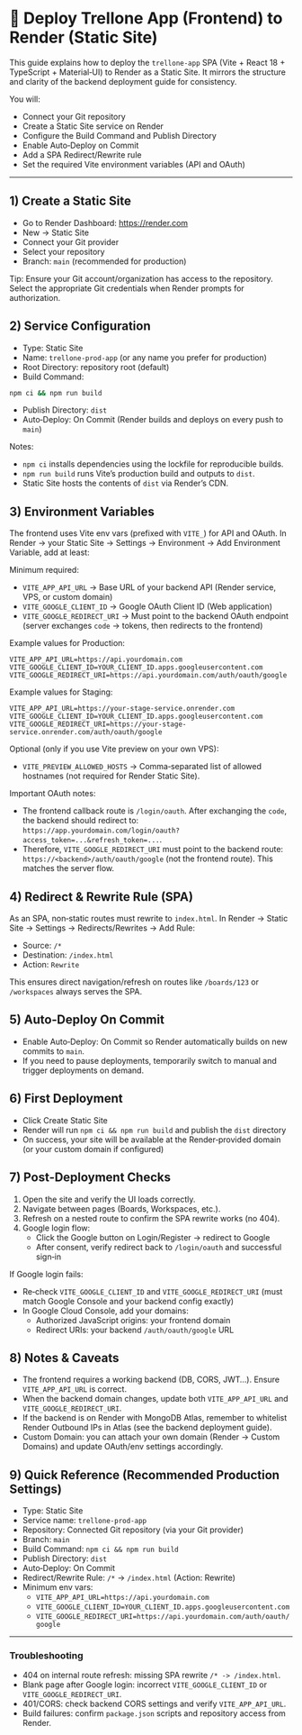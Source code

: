 # 📖 Deploy Trellone App (Frontend) to Render (Static Site)

This guide explains how to deploy the `trellone-app` SPA (Vite + React 18 + TypeScript + Material‑UI) to Render as a Static Site. It mirrors the structure and clarity of the backend deployment guide for consistency.

You will:

- Connect your Git repository
- Create a Static Site service on Render
- Configure the Build Command and Publish Directory
- Enable Auto‑Deploy on Commit
- Add a SPA Redirect/Rewrite rule
- Set the required Vite environment variables (API and OAuth)

---

## 1) Create a Static Site

- Go to Render Dashboard: https://render.com
- New → Static Site
- Connect your Git provider
- Select your repository
- Branch: `main` (recommended for production)

Tip: Ensure your Git account/organization has access to the repository. Select the appropriate Git credentials when Render prompts for authorization.

## 2) Service Configuration

- Type: Static Site
- Name: `trellone-prod-app` (or any name you prefer for production)
- Root Directory: repository root (default)
- Build Command:

```bash
npm ci && npm run build
```

- Publish Directory: `dist`
- Auto‑Deploy: On Commit (Render builds and deploys on every push to `main`)

Notes:

- `npm ci` installs dependencies using the lockfile for reproducible builds.
- `npm run build` runs Vite’s production build and outputs to `dist`.
- Static Site hosts the contents of `dist` via Render’s CDN.

## 3) Environment Variables

The frontend uses Vite env vars (prefixed with `VITE_`) for API and OAuth. In Render → your Static Site → Settings → Environment → Add Environment Variable, add at least:

Minimum required:

- `VITE_APP_API_URL` → Base URL of your backend API (Render service, VPS, or custom domain)
- `VITE_GOOGLE_CLIENT_ID` → Google OAuth Client ID (Web application)
- `VITE_GOOGLE_REDIRECT_URI` → Must point to the backend OAuth endpoint (server exchanges `code` → tokens, then redirects to the frontend)

Example values for Production:

```
VITE_APP_API_URL=https://api.yourdomain.com
VITE_GOOGLE_CLIENT_ID=YOUR_CLIENT_ID.apps.googleusercontent.com
VITE_GOOGLE_REDIRECT_URI=https://api.yourdomain.com/auth/oauth/google
```

Example values for Staging:

```
VITE_APP_API_URL=https://your-stage-service.onrender.com
VITE_GOOGLE_CLIENT_ID=YOUR_CLIENT_ID.apps.googleusercontent.com
VITE_GOOGLE_REDIRECT_URI=https://your-stage-service.onrender.com/auth/oauth/google
```

Optional (only if you use Vite preview on your own VPS):

- `VITE_PREVIEW_ALLOWED_HOSTS` → Comma‑separated list of allowed hostnames (not required for Render Static Site).

Important OAuth notes:

- The frontend callback route is `/login/oauth`. After exchanging the `code`, the backend should redirect to: `https://app.yourdomain.com/login/oauth?access_token=...&refresh_token=...`.
- Therefore, `VITE_GOOGLE_REDIRECT_URI` must point to the backend route: `https://<backend>/auth/oauth/google` (not the frontend route). This matches the server flow.

## 4) Redirect & Rewrite Rule (SPA)

As an SPA, non‑static routes must rewrite to `index.html`. In Render → Static Site → Settings → Redirects/Rewrites → Add Rule:

- Source: `/*`
- Destination: `/index.html`
- Action: `Rewrite`

This ensures direct navigation/refresh on routes like `/boards/123` or `/workspaces` always serves the SPA.

## 5) Auto‑Deploy On Commit

- Enable Auto‑Deploy: On Commit so Render automatically builds on new commits to `main`.
- If you need to pause deployments, temporarily switch to manual and trigger deployments on demand.

## 6) First Deployment

- Click Create Static Site
- Render will run `npm ci && npm run build` and publish the `dist` directory
- On success, your site will be available at the Render‑provided domain (or your custom domain if configured)

## 7) Post‑Deployment Checks

1. Open the site and verify the UI loads correctly.
2. Navigate between pages (Boards, Workspaces, etc.).
3. Refresh on a nested route to confirm the SPA rewrite works (no 404).
4. Google login flow:
   - Click the Google button on Login/Register → redirect to Google
   - After consent, verify redirect back to `/login/oauth` and successful sign‑in

If Google login fails:

- Re‑check `VITE_GOOGLE_CLIENT_ID` and `VITE_GOOGLE_REDIRECT_URI` (must match Google Console and your backend config exactly)
- In Google Cloud Console, add your domains:
  - Authorized JavaScript origins: your frontend domain
  - Redirect URIs: your backend `/auth/oauth/google` URL

## 8) Notes & Caveats

- The frontend requires a working backend (DB, CORS, JWT…). Ensure `VITE_APP_API_URL` is correct.
- When the backend domain changes, update both `VITE_APP_API_URL` and `VITE_GOOGLE_REDIRECT_URI`.
- If the backend is on Render with MongoDB Atlas, remember to whitelist Render Outbound IPs in Atlas (see the backend deployment guide).
- Custom Domain: you can attach your own domain (Render → Custom Domains) and update OAuth/env settings accordingly.

## 9) Quick Reference (Recommended Production Settings)

- Type: Static Site
- Service name: `trellone-prod-app`
- Repository: Connected Git repository (via your Git provider)
- Branch: `main`
- Build Command: `npm ci && npm run build`
- Publish Directory: `dist`
- Auto‑Deploy: On Commit
- Redirect/Rewrite Rule: `/*` → `/index.html` (Action: Rewrite)
- Minimum env vars:
  - `VITE_APP_API_URL=https://api.yourdomain.com`
  - `VITE_GOOGLE_CLIENT_ID=YOUR_CLIENT_ID.apps.googleusercontent.com`
  - `VITE_GOOGLE_REDIRECT_URI=https://api.yourdomain.com/auth/oauth/google`

---

### Troubleshooting

- 404 on internal route refresh: missing SPA rewrite `/* -> /index.html`.
- Blank page after Google login: incorrect `VITE_GOOGLE_CLIENT_ID` or `VITE_GOOGLE_REDIRECT_URI`.
- 401/CORS: check backend CORS settings and verify `VITE_APP_API_URL`.
- Build failures: confirm `package.json` scripts and repository access from Render.
